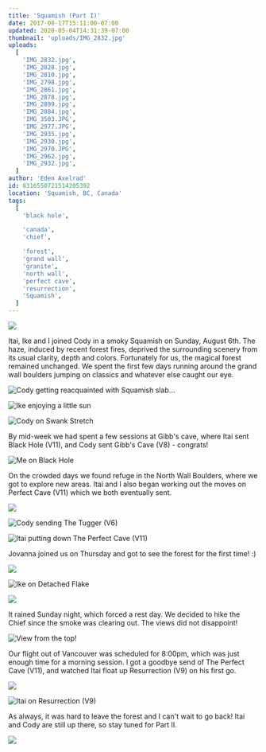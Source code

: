 ```yaml
---
title: 'Squamish (Part I)'
date: 2017-08-17T15:11:00-07:00
updated: 2020-05-04T14:31:39-07:00
thumbnail: 'uploads/IMG_2832.jpg'
uploads:
  [
    'IMG_2832.jpg',
    'IMG_2828.jpg',
    'IMG_2810.jpg',
    'IMG_2798.jpg',
    'IMG_2861.jpg',
    'IMG_2878.jpg',
    'IMG_2899.jpg',
    'IMG_2884.jpg',
    'IMG_3503.JPG',
    'IMG_2977.JPG',
    'IMG_2935.jpg',
    'IMG_2930.jpg',
    'IMG_2970.JPG',
    'IMG_2962.jpg',
    'IMG_2932.jpg',
  ]
author: 'Eden Axelrad'
id: 8316550721514205392
location: 'Squamish, BC, Canada'
tags:
  [
    'black hole',

    'canada',
    'chief',

    'forest',
    'grand wall',
    'granite',
    'north wall',
    'perfect cave',
    'resurrection',
    'Squamish',
  ]
---
```


![](uploads/IMG_2832.jpg)

Itai, Ike and I joined Cody in a smoky Squamish on Sunday, August 6th. The haze, induced by recent forest fires, deprived the surrounding scenery from its usual clarity, depth and colors. Fortunately for us, the magical forest remained unchanged. We spent the first few days running around the grand wall boulders jumping on classics and whatever else caught our eye.

![Cody getting reacquainted with Squamish slab...](uploads/IMG_2828.jpg)

![Ike enjoying a little sun](uploads/IMG_2810.jpg)

![Cody on Swank Stretch](uploads/IMG_2798.jpg)

By mid-week we had spent a few sessions at Gibb's cave, where Itai sent Black Hole (V11), and Cody sent Gibb's Cave (V8) - congrats!

![Me on Black Hole](uploads/IMG_2861.jpg)

On the crowded days we found refuge in the North Wall Boulders, where we got to explore new areas. Itai and I also began working out the moves on Perfect Cave (V11) which we both eventually sent.

![](uploads/IMG_2878.jpg)

![Cody sending The Tugger (V6)](uploads/IMG_2899.jpg)

![Itai putting down The Perfect Cave (V11)](uploads/IMG_2884.jpg)

Jovanna joined us on Thursday and got to see the forest for the first time! :)

![](uploads/IMG_3503.JPG)

![Ike on Detached Flake](uploads/IMG_2977.JPG)

![](uploads/IMG_2935.jpg)

It rained Sunday night, which forced a rest day. We decided to hike the Chief since the smoke was clearing out. The views did not disappoint!

![View from the top!](uploads/IMG_2930.jpg)

Our flight out of Vancouver was scheduled for 8:00pm, which was just enough time for a morning session. I got a goodbye send of The Perfect Cave (V11), and watched Itai float up Resurrection (V9) on his first go.

![](uploads/IMG_2970.JPG)

![Itai on Resurrection (V9)](uploads/IMG_2962.jpg)

As always, it was hard to leave the forest and I can't wait to go back! Itai and Cody are still up there, so stay tuned for Part II.

![](uploads/IMG_2932.jpg)
